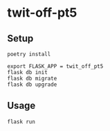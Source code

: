 # twit-off-pt5

## Setup
```shell script
poetry install
```

```shell script
export FLASK_APP = twit_off_pt5
flask db init
flask db migrate
flask db upgrade
```

## Usage
```shell script
flask run
```